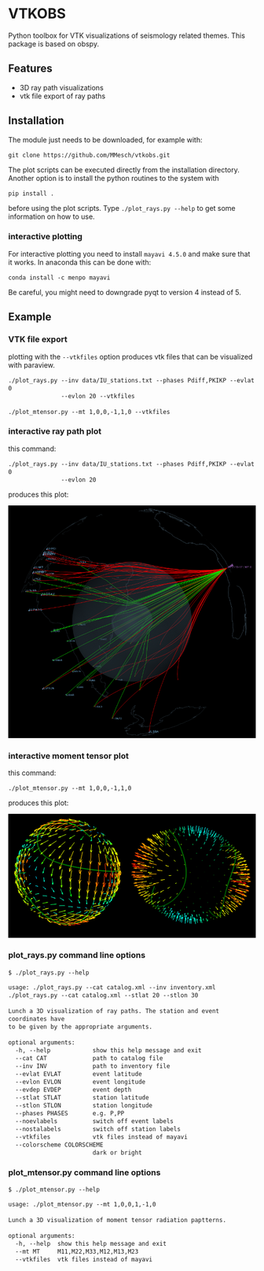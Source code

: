 VTKOBS
======


Python toolbox for VTK visualizations of seismology related themes. This
package is based on obspy.


Features
--------

* 3D ray path visualizations
* vtk file export of ray paths


Installation
------------
The module just needs to be downloaded, for example with:
```
git clone https://github.com/MMesch/vtkobs.git
```
The plot scripts can be executed directly from the installation directory.
Another option is to install the python routines to the system with
```
pip install .
```
before using the plot scripts. Type `./plot_rays.py --help` to get some
information on how to use.

### interactive plotting
For interactive plotting you need to install `mayavi 4.5.0` and make sure that
it works. In anaconda this can be done with:
```
conda install -c menpo mayavi
```
Be careful, you might need to downgrade pyqt to version 4 instead of 5.


Example
-------

### VTK file export
plotting with the ``--vtkfiles`` option produces vtk files that can be
visualized with paraview.

```
./plot_rays.py --inv data/IU_stations.txt --phases Pdiff,PKIKP --evlat 0
               --evlon 20 --vtkfiles

./plot_mtensor.py --mt 1,0,0,-1,1,0 --vtkfiles
```

### interactive ray path plot
this command:

```
./plot_rays.py --inv data/IU_stations.txt --phases Pdiff,PKIKP --evlat 0
               --evlon 20

```
produces this plot:

![image](images/example1.png)

### interactive moment tensor plot
this command:

```
./plot_mtensor.py --mt 1,0,0,-1,1,0
```
produces this plot:

![image](images/example2.png)

### plot_rays.py command line options
```
$ ./plot_rays.py --help
```

```
usage: ./plot_rays.py --cat catalog.xml --inv inventory.xml
./plot_rays.py --cat catalog.xml --stlat 20 --stlon 30

Lunch a 3D visualization of ray paths. The station and event coordinates have
to be given by the appropriate arguments.

optional arguments:
  -h, --help            show this help message and exit
  --cat CAT             path to catalog file
  --inv INV             path to inventory file
  --evlat EVLAT         event latitude
  --evlon EVLON         event longitude
  --evdep EVDEP         event depth
  --stlat STLAT         station latitude
  --stlon STLON         station longitude
  --phases PHASES       e.g. P,PP
  --noevlabels          switch off event labels
  --nostalabels         switch off station labels
  --vtkfiles            vtk files instead of mayavi
  --colorscheme COLORSCHEME
                        dark or bright
```

### plot_mtensor.py command line options
```
$ ./plot_mtensor.py --help
```

```
usage: ./plot_mtensor.py --mt 1,0,0,1,-1,0

Lunch a 3D visualization of moment tensor radiation paptterns.

optional arguments:
  -h, --help  show this help message and exit
  --mt MT     M11,M22,M33,M12,M13,M23
  --vtkfiles  vtk files instead of mayavi
```
